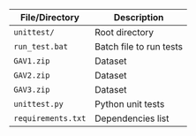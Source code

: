 | File/Directory     | Description       |
|--------------------|-------------------|
| `unittest/`        | Root directory    |
| `run_test.bat`     | Batch file to run tests |
| `GAV1.zip`           | Dataset |
| `GAV2.zip`           | Dataset |
| `GAV3.zip`           | Dataset |
| `unittest.py`      | Python unit tests |
| `requirements.txt` | Dependencies list |

